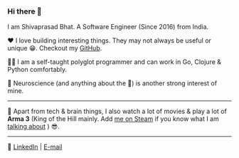 ### Hi there 👋

I am Shivaprasad Bhat. A Software Engineer (Since 2016) from India.

♥️  I love building interesting things. They may not always be useful or unique 😁. Checkout my [GitHub](https://github.com/spy16).

👨‍💻 I am a self-taught polyglot programmer and can work in Go, Clojure & Python comfortably.

🤯 Neuroscience (and anything about the 🧠) is another strong interest of mine.

---

🤩 Apart from tech & brain things, I also watch a lot of movies & play a lot of **Arma 3** (King of the Hill mainly. Add [me on Steam](https://steamcommunity.com/id/phantom-actual/) if you know what I am [talking about](https://www.youtube.com/watch?v=kwxFrvE0bI4) ) 😎.

---

📡 [LinkedIn](https://www.linkedin.com/in/shivaprasadbhat/) | [E-mail](mailto:shiv.ylp@gmail.com)
